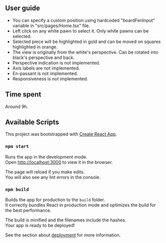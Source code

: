 ## User guide

- You can specify a custom position using hardcoded "boardFenInput" variable in "src/pages/Home.tsx" file.  
- Left click on any white pawn to select it. Only white pawns can be selected.
- Selected piece will be highlighted in gold and can be moved on squares highlighted in orange.
- The view is originally from the white's perspective. Can be rotated into black's perspective and back.
- Perspective indication is not implemented.
- Axis labels are not implemented.
- En-passant is not implemented.
- Responsiveness is not implemented.

## Time spent

Around 9h.





## Available Scripts

This project was bootstrapped with [Create React App](https://github.com/facebook/create-react-app).

### `npm start`

Runs the app in the development mode.<br />
Open [http://localhost:3000](http://localhost:3000) to view it in the browser.

The page will reload if you make edits.<br />
You will also see any lint errors in the console.

### `npm build`

Builds the app for production to the `build` folder.<br />
It correctly bundles React in production mode and optimizes the build for the best performance.

The build is minified and the filenames include the hashes.<br />
Your app is ready to be deployed!

See the section about [deployment](https://facebook.github.io/create-react-app/docs/deployment) for more information.
